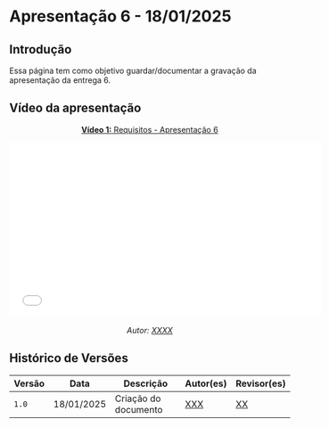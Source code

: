 # Apresentação 6 - 18/01/2025

## Introdução 
Essa página tem como objetivo guardar/documentar a gravação da apresentação da entrega 6.

## Vídeo da apresentação

<center>

[**Vídeo 1:** Requisitos - Apresentação 6](LINK)

<iframe width="560" height="315" src="LINK" title="YouTube video player" frameborder="0" allow="accelerometer; autoplay; clipboard-write; encrypted-media; gyroscope; picture-in-picture; web-share" referrerpolicy="strict-origin-when-cross-origin" allowfullscreen></iframe>

_Autor: [XXXX](https://github.com/XXXX)_

</center>

## Histórico de Versões

Versão  | Data | Descrição | Autor(es) | Revisor(es)
-------- | ------ | ------ | ---------- | ----------
`1.0` | 18/01/2025 | Criação do documento  | [XXX](https://github.com/XX) | [XX](https://github.com/XXX) |
